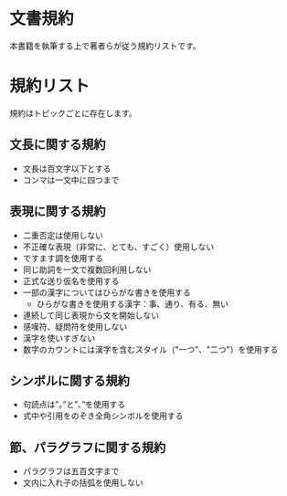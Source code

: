 # 文書規約

本書籍を執筆する上で著者らが従う規約リストです。

# 規約リスト

規約はトピックごとに存在します。

## 文長に関する規約

- 文長は百文字以下とする
- コンマは一文中に四つまで

## 表現に関する規約

- 二重否定は使用しない
- 不正確な表現（非常に、とても、すごく）使用しない
- ですます調を使用する
- 同じ助詞を一文で複数回利用しない
- 正式な送り仮名を使用する
- 一部の漢字についてはひらがな書きを使用する
  - ひらがな書きを使用する漢字：事、通り、有る、無い
- 連続して同じ表現から文を開始しない
- 感嘆符、疑問符を使用しない
- 漢字を使いすぎない
- 数字のカウントには漢字を含むスタイル（"一つ"、"二つ"）を使用する

## シンボルに関する規約

- 句読点は”。”と”、”を使用する
- 式中や引用をのぞき全角シンボルを使用する

## 節、パラグラフに関する規約

- パラグラフは五百文字まで
- 文内に入れ子の括弧を使用しない